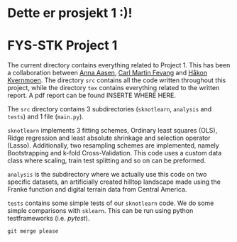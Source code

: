 # Dette er prosjekt 1 :)!

# FYS-STK Project 1

The current directory contains everything related to Project 1. This has been a collaboration between [Anna Aasen](https://github.com/Annaaasen), [Carl Martin Fevang](https://github.com/carlmfe) and [Håkon Kvernmoen](https://github.com/hkve). The directory ``src`` contains all the code written throughout this project, while the directory ``tex`` contains everything related to the written report. A pdf report can be found INSERTE WHERE HERE.

The ``src`` directory contains 3 subdirectories (``sknotlearn``, ``analysis`` and ``tests``) and 1 file (``main.py``). 

``sknotlearn`` implements 3 fitting schemes, Ordinary least squares (OLS), Ridge regression and least absolute shrinkage and selection operator (Lasso). Additionally, two resampling schemes are implemented, namely Bootstrapping and k-fold Cross-Validation. This code uses a custom data class where scaling, train test splitting and so on can be preformed.      

``analysis`` is the subdirectory where we actually use this code on two specific datasets, an artificially created hilltop landscape made using the Franke function and digital terrain data from Central America.

``tests`` contains some simple tests of our ``sknotlearn`` code. We do some simple comparisons with ``sklearn``. This can be run using python testframeworks (i.e. *pytest*).

```console
git merge please
```